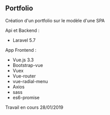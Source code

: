## Portfolio

Création d'un portfolio sur le modèle d'une SPA

Api et Backend :
<ul>
    <li>Laravel 5.7</>
</ul>
App Frontend : 
    
<ul>    
    <li>Vue.js 3.3</li>
    <li>Bootstrap-vue</li>
    <li>Vuex</li>
    <li>Vue-router</>
    <li>vue-radial-menu</li>
    <li>Axios</li>
    <li>sass</li>
    <li>es6-promise</li>      
</ul>


Travail en cours 28/01/2019
